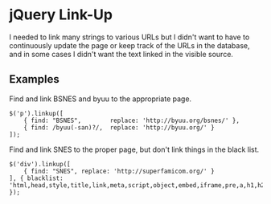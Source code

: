 # jQuery Link-Up #
I needed to link many strings to various URLs but I didn't want to have to continuously update the page or keep track of the URLs in the database, and in some cases I didn't want the text linked in the visible source.

## Examples ##
Find and link BSNES and byuu to the appropriate page.

```
$('p').linkup([
	{ find: "BSNES",		replace: 'http://byuu.org/bsnes/' },
	{ find: /byuu(-san)?/,	replace: 'http://byuu.org/' }
]);
```

Find and link SNES to the proper page, but don't link things in the black list.

```
$('div').linkup([
	{ find: "SNES",	replace: 'http://superfamicom.org/' }
], { blacklist: 'html,head,style,title,link,meta,script,object,embed,iframe,pre,a,h1,h2,h3' });
```
